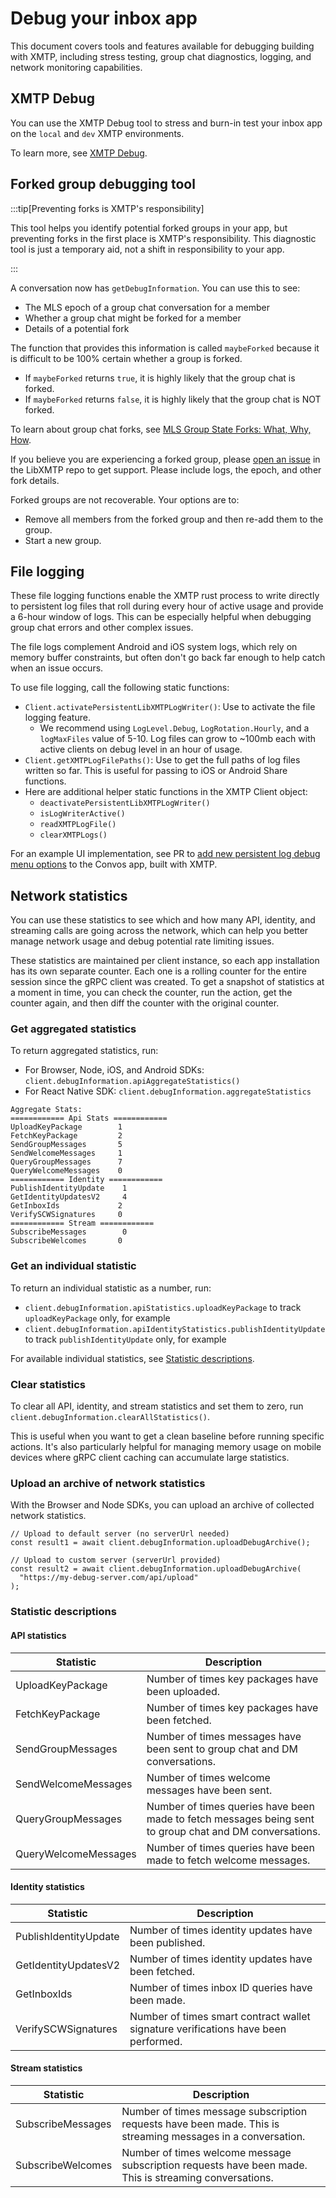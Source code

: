 # Debug your inbox app

This document covers tools and features available for debugging building with XMTP, including stress testing, group chat diagnostics, logging, and network monitoring capabilities.

## XMTP Debug

You can use the XMTP Debug tool to stress and burn-in test your inbox app on the `local` and `dev` XMTP environments.

To learn more, see [XMTP Debug](https://github.com/xmtp/libxmtp/blob/main/xmtp_debug/README.md).

## Forked group debugging tool

:::tip[Preventing forks is XMTP's responsibility]

This tool helps you identify potential forked groups in your app, but preventing forks in the first place is XMTP's responsibility. This diagnostic tool is just a temporary aid, not a shift in responsibility to your app.

:::

A conversation now has `getDebugInformation`. You can use this to see:

- The MLS epoch of a group chat conversation for a member
- Whether a group chat might be forked for a member
- Details of a potential fork

The function that provides this information is called `maybeForked` because it is difficult to be 100% certain whether a group is forked.

- If `maybeForked` returns `true`, it is highly likely that the group chat is forked.
- If `maybeForked` returns `false`, it is highly likely that the group chat is NOT forked.

To learn about group chat forks, see [MLS Group State Forks: What, Why, How](https://cryspen.com/post/mls-fork-resolution/).

If you believe you are experiencing a forked group, please [open an issue](https://github.com/xmtp/libxmtp/issues) in the LibXMTP repo to get support. Please include logs, the epoch, and other fork details.

Forked groups are not recoverable. Your options are to:

- Remove all members from the forked group and then re-add them to the group.
- Start a new group.

## File logging

These file logging functions enable the XMTP rust process to write directly to persistent log files that roll during every hour of active usage and provide a 6-hour window of logs. This can be especially helpful when debugging group chat errors and other complex issues.

The file logs complement Android and iOS system logs, which rely on memory buffer constraints, but often don't go back far enough to help catch when an issue occurs.

To use file logging, call the following static functions:

- `Client.activatePersistentLibXMTPLogWriter()`: Use to activate the file logging feature.
  - We recommend using `LogLevel.Debug`, `LogRotation.Hourly`, and a `logMaxFiles` value of 5-10. Log files can grow to ~100mb each with active clients on debug level in an hour of usage.
- `Client.getXMTPLogFilePaths()`: Use to get the full paths of log files written so far. This is useful for passing to iOS or Android Share functions.
- Here are additional helper static functions in the XMTP Client object:
  - `deactivatePersistentLibXMTPLogWriter()`
  - `isLogWriterActive()`
  - `readXMTPLogFile()`
  - `clearXMTPLogs()`

For an example UI implementation, see PR to [add new persistent log debug menu options](https://github.com/ephemeraHQ/convos-app/pull/6) to the Convos app, built with XMTP.

## Network statistics

You can use these statistics to see which and how many API, identity, and streaming calls are going across the network, which can help you better manage network usage and debug potential rate limiting issues.

These statistics are maintained per client instance, so each app installation has its own separate counter. Each one is a rolling counter for the entire session since the gRPC client was created. To get a snapshot of statistics at a moment in time, you can check the counter, run the action, get the counter again, and then diff the counter with the original counter.

### Get aggregated statistics

To return aggregated statistics, run:

- For Browser, Node, iOS, and Android SDKs: `client.debugInformation.apiAggregateStatistics()`
- For React Native SDK: `client.debugInformation.aggregateStatistics`

```text
Aggregate Stats:
============ Api Stats ============
UploadKeyPackage        1
FetchKeyPackage         2
SendGroupMessages       5
SendWelcomeMessages     1
QueryGroupMessages      7
QueryWelcomeMessages    0
============ Identity ============
PublishIdentityUpdate    1
GetIdentityUpdatesV2     4
GetInboxIds             2
VerifySCWSignatures     0
============ Stream ============
SubscribeMessages        0
SubscribeWelcomes       0
```

### Get an individual statistic

To return an individual statistic as a number, run:

- `client.debugInformation.apiStatistics.uploadKeyPackage` to track `uploadKeyPackage` only, for example
- `client.debugInformation.apiIdentityStatistics.publishIdentityUpdate` to track `publishIdentityUpdate` only, for example

For available individual statistics, see [Statistic descriptions](#statistic-descriptions).

### Clear statistics

To clear all API, identity, and stream statistics and set them to zero, run `client.debugInformation.clearAllStatistics()`.

This is useful when you want to get a clean baseline before running specific actions. It's also particularly helpful for managing memory usage on mobile devices where gRPC client caching can accumulate large statistics.

### Upload an archive of network statistics

With the Browser and Node SDKs, you can upload an archive of collected network statistics.

```tsx [TypeScript]
// Upload to default server (no serverUrl needed)
const result1 = await client.debugInformation.uploadDebugArchive();

// Upload to custom server (serverUrl provided)
const result2 = await client.debugInformation.uploadDebugArchive(
  "https://my-debug-server.com/api/upload"
);
```

### Statistic descriptions

#### API statistics

| Statistic | Description |
|-----------|-------------|
| UploadKeyPackage | Number of times key packages have been uploaded. |
| FetchKeyPackage | Number of times key packages have been fetched. |
| SendGroupMessages | Number of times messages have been sent to group chat and DM conversations. |
| SendWelcomeMessages | Number of times welcome messages have been sent. |
| QueryGroupMessages | Number of times queries have been made to fetch messages being sent to group chat and DM conversations. |
| QueryWelcomeMessages | Number of times queries have been made to fetch welcome messages. |

#### Identity statistics

| Statistic | Description |
|-----------|-------------|
| PublishIdentityUpdate | Number of times identity updates have been published. |
| GetIdentityUpdatesV2 | Number of times identity updates have been fetched. |
| GetInboxIds | Number of times inbox ID queries have been made. |
| VerifySCWSignatures | Number of times smart contract wallet signature verifications have been performed. |

#### Stream statistics

| Statistic | Description |
|-----------|-------------|
| SubscribeMessages | Number of times message subscription requests have been made. This is streaming messages in a conversation. |
| SubscribeWelcomes | Number of times welcome message subscription requests have been made. This is streaming conversations. |
